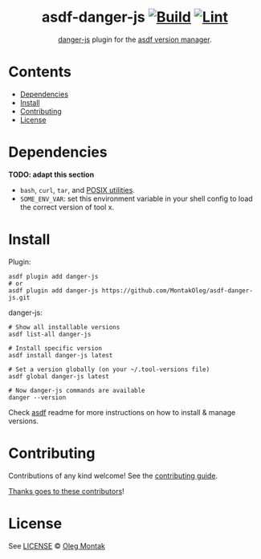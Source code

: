 <div align="center">

# asdf-danger-js [![Build](https://github.com/MontakOleg/asdf-danger-js/actions/workflows/build.yml/badge.svg)](https://github.com/MontakOleg/asdf-danger-js/actions/workflows/build.yml) [![Lint](https://github.com/MontakOleg/asdf-danger-js/actions/workflows/lint.yml/badge.svg)](https://github.com/MontakOleg/asdf-danger-js/actions/workflows/lint.yml)

[danger-js](https://danger.systems/js/) plugin for the [asdf version manager](https://asdf-vm.com).

</div>

# Contents

- [Dependencies](#dependencies)
- [Install](#install)
- [Contributing](#contributing)
- [License](#license)

# Dependencies

**TODO: adapt this section**

- `bash`, `curl`, `tar`, and [POSIX utilities](https://pubs.opengroup.org/onlinepubs/9699919799/idx/utilities.html).
- `SOME_ENV_VAR`: set this environment variable in your shell config to load the correct version of tool x.

# Install

Plugin:

```shell
asdf plugin add danger-js
# or
asdf plugin add danger-js https://github.com/MontakOleg/asdf-danger-js.git
```

danger-js:

```shell
# Show all installable versions
asdf list-all danger-js

# Install specific version
asdf install danger-js latest

# Set a version globally (on your ~/.tool-versions file)
asdf global danger-js latest

# Now danger-js commands are available
danger --version
```

Check [asdf](https://github.com/asdf-vm/asdf) readme for more instructions on how to
install & manage versions.

# Contributing

Contributions of any kind welcome! See the [contributing guide](contributing.md).

[Thanks goes to these contributors](https://github.com/MontakOleg/asdf-danger-js/graphs/contributors)!

# License

See [LICENSE](LICENSE) © [Oleg Montak](https://github.com/MontakOleg/)
